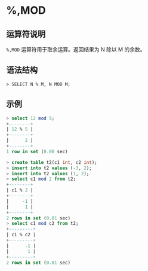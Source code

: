 # **%,MOD**

## **运算符说明**

`%,MOD` 运算符用于取余运算。返回结果为 N 除以 M 的余数。

## **语法结构**

```
> SELECT N % M, N MOD M;
```

## **示例**

```sql
> select 12 mod 5;
+--------+
| 12 % 5 |
+--------+
|      2 |
+--------+
1 row in set (0.00 sec)
```

```sql
> create table t2(c1 int, c2 int);
> insert into t2 values (-3, 2);
> insert into t2 values (1, 2);
> select c1 mod 2 from t2;
+--------+
| c1 % 2 |
+--------+
|     -1 |
|      1 |
+--------+
2 rows in set (0.01 sec)
> select c1 mod c2 from t2;
+---------+
| c1 % c2 |
+---------+
|      -1 |
|       1 |
+---------+
2 rows in set (0.01 sec)
```
